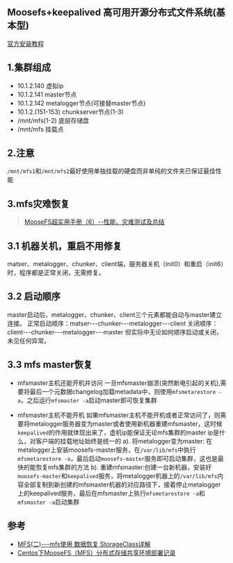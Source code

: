 ## Moosefs+keepalived 高可用开源分布式文件系统(基本型)
[官方安装教程][1]

## 1.集群组成
- 10.1.2.140 虚拟ip
- 10.1.2.141 master节点
- 10.1.2.142 metalogger节点(可接替master节点)
- 10.1.2.(151-153) chunkserver节点(1-3)
- /mnt/mfs(1-2) 底层存储盘
- /mnt/mfs 挂载点

## 2.注意
`/mnt/mfs1`和`/mnt/mfs2`最好使用单独挂载的硬盘而非单纯的文件夹已保证最佳性能

## 3.mfs灾难恢复
> [MooseFS超实用手册（6）--性能、灾难测试及总结][4]

## 3.1 机器关机，重启不用修复
matser、metalogger、chunker、client端，服务器关机（init0）和重启（init6）时，程序都是正常关闭，无需修复。

## 3.2 启动顺序
master启动后，metalogger、chunker、client三个元素都能自动与master建立连接。
正常启动顺序：matser---chunker---metalogger---client
关闭顺序：client---chunker---metalogger---master
但实际中无论如何顺序启动或关闭，未见任何异常。

## 3.3 mfs master恢复
- mfsmaster主机还能开机并访问
  一旦mfsmaster崩溃(突然断电引起的关机),需要将最后一个元数据changelog加载metadata中，则使用`mfsmetarestore -a`，之后运行`mfsmaster -a`启动master即可恢复集群

- mfsmaster主机不能开机
  如果mfsmaster主机不能开机或者正常访问了，则需要将metalogger服务器变为master或者使用新机器重建mfsmaster，这时候`keepalived`的作用就体现出来了，虚机ip能保证无论mfs集群的master ip是什么，对客户端的挂载地址始终是统一的
  a). 将metalogger变为master: 在metalogger上安装moosefs-master服务，在`/var/lib/mfs`中执行`mfsmetarestore -a`，最后启动`moosefs-master`服务即可启动集群，这也是最快的能恢复mfs集群的方法
  b). 重建mfsmaster:创建一台新机器，安装好`moosefs-master`和`keepalived`服务，将metalogger机器上的`/var/lib/mfs`内容全部复制到新创建的mfsmaster机器的对应路径下，接着停止metalogger上的keepalived服务，最后在mfsmaster上执行`mfsmetarestore -a`和`mfsmaster -a`启动集群

## 参考
- [MFS(二)---mfs使用 数据恢复 StorageClass详解][2]
- [Centos下MooseFS（MFS）分布式存储共享环境部署记录][3]

[1]: https://moosefs.com/download/
[2]: https://blog.csdn.net/qq_35887546/article/details/106973960
[3]: https://www.cnblogs.com/kevingrace/p/5707164.html
[4]: https://blog.51cto.com/u_15127621/2770922
